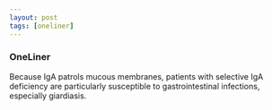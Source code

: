 ```yaml
---
layout: post
tags: [oneliner]
---
```



### OneLiner

Because IgA patrols mucous membranes, patients with selective IgA deficiency are particularly susceptible to gastrointestinal infections, especially giardiasis.
